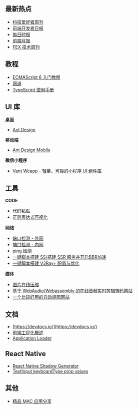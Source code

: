 ##  最新热点

- [科技爱好者周刊](http://www.ruanyifeng.com/blog/weekly/)
- [前端开发者日报](http://caibaojian.com/c/news)
- [每日时报](https://wubaiqing.github.io/zaobao/)
- [前端月报](http://blog.poetries.top/monthly/)
- [FEX 技术周刊](http://fex.baidu.com/articles/)

## 教程

- [ECMAScript 6 入门教程](http://es6.ruanyifeng.com/)
- [网道](http://wangdoc.com/)
- [TypeScript 使用手册](https://github.com/zhongsp/TypeScript)

## UI 库

**桌面**

- [Ant Design](https://ant.design/)

**移动端**

- [Ant Design Mobile](https://mobile.ant.design/)

**微信小程序**

- [Vant Weapp - 轻量、可靠的小程序 UI 组件库](https://youzan.github.io/vant-weapp/)

## 工具

**CODE**

- [代码粘贴](https://paste.ubuntu.com/)
- [正则表达式可视化](https://regexper.com/)

**网络**

- [端口检测 - 外网](https://www.yougetsignal.com/tools/open-ports/)
- [端口检测 - 内网](http://coolaf.com/tool/port)
- [ping 检测](http://ping.chinaz.com/)
- [一键脚本搭建 SS/搭建 SSR 服务并开启BBR加速](https://www.flyzy2005.com/fan-qiang/shadowsocks/install-shadowsocks-in-one-command/)
- [一键脚本搭建 V2Ray+ 配置与优化](https://www.flyzy2005.com/v2ray/how-to-build-v2ray/)

**媒体**

- [图片在线压缩](https://tinypng.com/)
- [基于 WebAudio/Webassembly 的在线音频实时剪辑转码网站](http://www.xaudiopro.com)
- [一个比较好用的自动抠图网站](https://bgeraser.com/index.html)

## 文档

- [https://devdocs.io/](https://devdocs.io/)
- [前端工程化概述](https://www.kancloud.cn/csnikey/fepro-guide/334544)
- [Application Loader](https://help.apple.com/itc/apploader/)

## React Native 

- [React Native Shadow Generator](https://ethercreative.github.io/react-native-shadow-generator/)
- [TextInput keyboardType prop values](https://lefkowitz.me/visual-guide-to-react-native-textinput-keyboardtype-options/)

## 其他

- [精品 MAC 应用分享](https://xclient.info)

